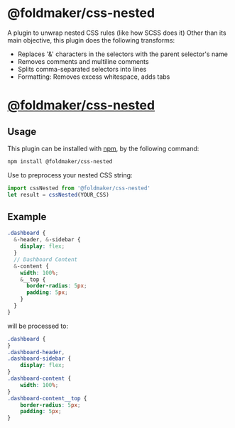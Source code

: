 # @foldmaker/css-nested
A plugin to unwrap nested CSS rules (like how SCSS does it) 
Other than its main objective, this plugin does the following transforms:
- Replaces '&' characters in the selectors with the parent selector's name
- Removes comments and multiline comments
- Splits comma-separated selectors into lines
- Formatting: Removes excess whitespace, adds tabs

# [@foldmaker/css-nested](https://www.npmjs.com/package/@foldmaker/css-nested)


## Usage

This plugin can be installed with [npm](https://docs.npmjs.com/getting-started/what-is-npm), by the following command:

```sh
npm install @foldmaker/css-nested
```
Use to preprocess your nested CSS string:
```js
import cssNested from '@foldmaker/css-nested'
let result = cssNested(YOUR_CSS)
```


## Example
```scss
.dashboard {
  &-header, &-sidebar {
    display: flex;
  }
  // Dashboard Content
  &-content {
    width: 100%;
    &__top {
      border-radius: 5px;
      padding: 5px;
    }
  }
}
```
will be processed to:
```css
.dashboard {
}
.dashboard-header,
.dashboard-sidebar {
	display: flex;
}
.dashboard-content {
	width: 100%;
}
.dashboard-content__top {
	border-radius: 5px;
	padding: 5px;
}
```
